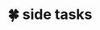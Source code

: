 ---
layout: page
title: 🍀 side tasks
nav: true
dropdown: true
order : 9
children: 
    - title: Bumjin Park
      permalink: /
    - title: paper
      permalink: /publications/  
    - title: projects 
      permalink: /projects/
    - title: publications
      permalink: /publications/
    - title: divider
---